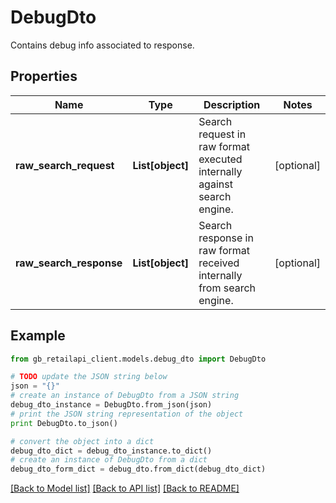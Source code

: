# DebugDto

Contains debug info associated to response.

## Properties
Name | Type | Description | Notes
------------ | ------------- | ------------- | -------------
**raw_search_request** | **List[object]** | Search request in raw format executed internally against search engine. | [optional] 
**raw_search_response** | **List[object]** | Search response in raw format received internally from search engine. | [optional] 

## Example

```python
from gb_retailapi_client.models.debug_dto import DebugDto

# TODO update the JSON string below
json = "{}"
# create an instance of DebugDto from a JSON string
debug_dto_instance = DebugDto.from_json(json)
# print the JSON string representation of the object
print DebugDto.to_json()

# convert the object into a dict
debug_dto_dict = debug_dto_instance.to_dict()
# create an instance of DebugDto from a dict
debug_dto_form_dict = debug_dto.from_dict(debug_dto_dict)
```
[[Back to Model list]](../README.md#documentation-for-models) [[Back to API list]](../README.md#documentation-for-api-endpoints) [[Back to README]](../README.md)


